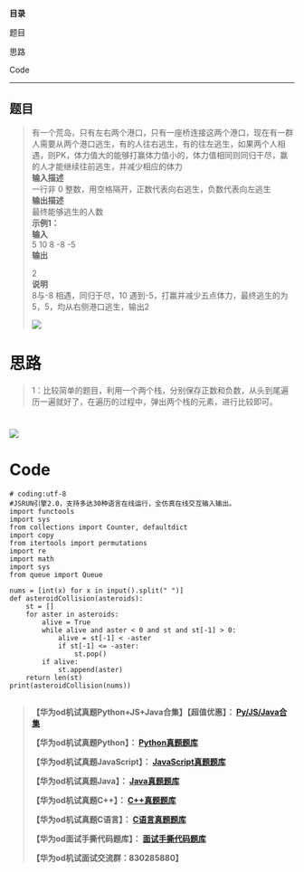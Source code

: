 **目录**

题目

思路

Code

* * *

## 题目

>
> 有一个荒岛，只有左右两个港口，只有一座桥连接这两个港口，现在有一群人需要从两个港口逃生，有的人往右逃生，有的往左逃生，如果两个人相遇，则PK，体力值大的能够打赢体力值小的，体力值相同则同归干尽，赢的人才能继续往前逃生，并减少相应的体力  
>  **输入描述**  
>  一行非 0 整数，用空格隔开，正数代表向右逃生，负数代表向左逃生  
>  **输出描述**  
>  最终能够逃生的人数  
>  **示例1：  
>  输入**  
>  5 10 8 -8 -5  
>  **输出**
>
> 2  
>  **说明**  
>  8与-8 相遇，同归于尽，10 遇到-5，打赢并减少五点体力，最终逃生的为5，5，均从右侧港口逃生，输出2
>
> ![](https://img-blog.csdnimg.cn/3de80994afb24bc99a04b3f3192d8fd1.jpeg)

# 思路

> 1：比较简单的题目，利用一个两个栈，分别保存正数和负数，从头到尾遍历一遍就好了，在遍历的过程中，弹出两个栈的元素，进行比较即可。

# ![](https://img-blog.csdnimg.cn/42eca8c5691144f2a9511821b795bf3e.jpeg)

# Code

    
    
    # coding:utf-8
    #JSRUN引擎2.0，支持多达30种语言在线运行，全仿真在线交互输入输出。 
    import functools
    import sys
    from collections import Counter, defaultdict
    import copy
    from itertools import permutations
    import re
    import math
    import sys
    from queue import Queue
     
    nums = [int(x) for x in input().split(" ")]
    def asteroidCollision(asteroids):
        st = []
        for aster in asteroids:
            alive = True
            while alive and aster < 0 and st and st[-1] > 0:
                alive = st[-1] < -aster
                if st[-1] <= -aster:
                    st.pop()
            if alive:
                st.append(aster)
        return len(st)
    print(asteroidCollision(nums))
    

##

> **【华为od机试真题Python+JS+Java合集】【超值优惠】：
> **[Py/JS/Java合集](https://blog.csdn.net/misayaaaaa/category_12258991.html
> "Py/JS/Java合集")****
>
> **【华为od机试真题Python】：
> **[Python真题题库](https://blog.csdn.net/misayaaaaa/category_12111005.html
> "Python真题题库")****
>
> **【华为od机试真题JavaScript】：
> **[JavaScript真题题库](https://blog.csdn.net/misayaaaaa/category_12199270.html
> "JavaScript真题题库")****
>
> **【华为od机试真题Java】：
> **[Java真题题库](https://blog.csdn.net/misayaaaaa/category_12111006.html
> "Java真题题库")****
>
> **【华为od机试真题C++】：
> **[C++真题题库](https://blog.csdn.net/misayaaaaa/category_12036814.html
> "C++真题题库")****
>
> **【华为od机试真题C语言】：
> **[C语言真题题库](https://blog.csdn.net/misayaaaaa/category_12217917.html
> "C语言真题题库")****
>
> **【华为od面试手撕代码题库】：
> **[面试手撕代码题库](https://renjie.blog.csdn.net/article/details/130419388
> "面试手撕代码题库")****
>
> **【华为od机试面试交流群：830285880】**

